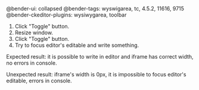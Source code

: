 @bender-ui: collapsed
@bender-tags: wyswigarea, tc, 4.5.2, 11616, 9715
@bender-ckeditor-plugins: wysiwygarea, toolbar

1. Click "Toggle" button.
2. Resize window.
3. Click "Toggle" button.
4. Try to focus editor's editable and write something.

Expected result: it is possible to write in editor and
iframe has correct width, no errors in console.

Unexpected result: iframe's width is 0px, it is
impossible to focus editor's editable, errors in console.
